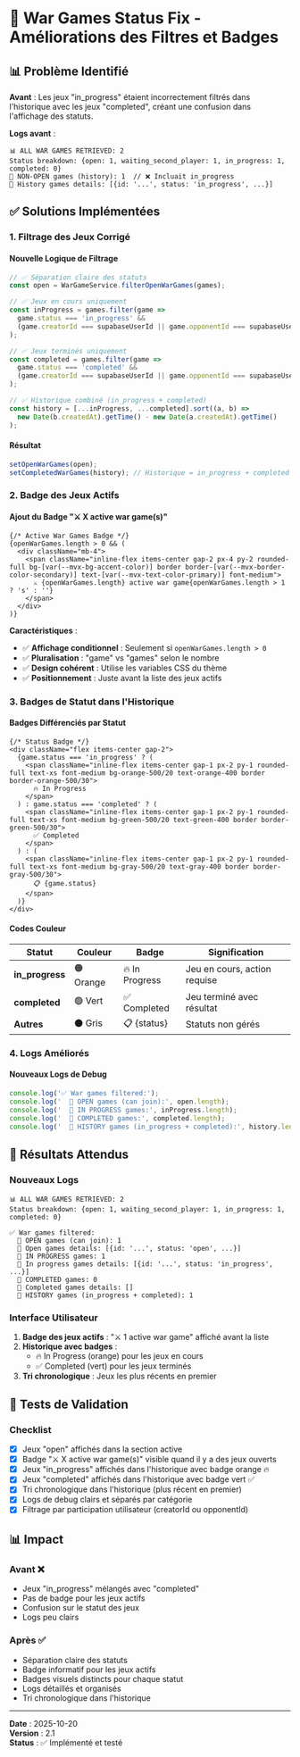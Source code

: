 # 🎯 War Games Status Fix - Améliorations des Filtres et Badges

## 📊 Problème Identifié

**Avant** : Les jeux "in_progress" étaient incorrectement filtrés dans l'historique avec les jeux "completed", créant une confusion dans l'affichage des statuts.

**Logs avant** :
```
📊 ALL WAR GAMES RETRIEVED: 2
Status breakdown: {open: 1, waiting_second_player: 1, in_progress: 1, completed: 0}
📕 NON-OPEN games (history): 1  // ❌ Incluait in_progress
📕 History games details: [{id: '...', status: 'in_progress', ...}]
```

## ✅ Solutions Implémentées

### 1. **Filtrage des Jeux Corrigé**

#### Nouvelle Logique de Filtrage
```typescript
// ✅ Séparation claire des statuts
const open = WarGameService.filterOpenWarGames(games);

// ✅ Jeux en cours uniquement
const inProgress = games.filter(game => 
  game.status === 'in_progress' &&
  (game.creatorId === supabaseUserId || game.opponentId === supabaseUserId)
);

// ✅ Jeux terminés uniquement
const completed = games.filter(game => 
  game.status === 'completed' &&
  (game.creatorId === supabaseUserId || game.opponentId === supabaseUserId)
);

// ✅ Historique combiné (in_progress + completed)
const history = [...inProgress, ...completed].sort((a, b) => 
  new Date(b.createdAt).getTime() - new Date(a.createdAt).getTime()
);
```

#### Résultat
```typescript
setOpenWarGames(open);
setCompletedWarGames(history); // Historique = in_progress + completed
```

### 2. **Badge des Jeux Actifs**

#### Ajout du Badge "⚔️ X active war game(s)"
```tsx
{/* Active War Games Badge */}
{openWarGames.length > 0 && (
  <div className="mb-4">
    <span className="inline-flex items-center gap-2 px-4 py-2 rounded-full bg-[var(--mvx-bg-accent-color)] border border-[var(--mvx-border-color-secondary)] text-[var(--mvx-text-color-primary)] font-medium">
      ⚔️ {openWarGames.length} active war game{openWarGames.length > 1 ? 's' : ''}
    </span>
  </div>
)}
```

**Caractéristiques** :
- ✅ **Affichage conditionnel** : Seulement si `openWarGames.length > 0`
- ✅ **Pluralisation** : "game" vs "games" selon le nombre
- ✅ **Design cohérent** : Utilise les variables CSS du thème
- ✅ **Positionnement** : Juste avant la liste des jeux actifs

### 3. **Badges de Statut dans l'Historique**

#### Badges Différenciés par Statut
```tsx
{/* Status Badge */}
<div className="flex items-center gap-2">
  {game.status === 'in_progress' ? (
    <span className="inline-flex items-center gap-1 px-2 py-1 rounded-full text-xs font-medium bg-orange-500/20 text-orange-400 border border-orange-500/30">
      🔥 In Progress
    </span>
  ) : game.status === 'completed' ? (
    <span className="inline-flex items-center gap-1 px-2 py-1 rounded-full text-xs font-medium bg-green-500/20 text-green-400 border border-green-500/30">
      ✅ Completed
    </span>
  ) : (
    <span className="inline-flex items-center gap-1 px-2 py-1 rounded-full text-xs font-medium bg-gray-500/20 text-gray-400 border border-gray-500/30">
      📋 {game.status}
    </span>
  )}
</div>
```

#### Codes Couleur
| Statut | Couleur | Badge | Signification |
|--------|---------|-------|---------------|
| **in_progress** | 🟠 Orange | 🔥 In Progress | Jeu en cours, action requise |
| **completed** | 🟢 Vert | ✅ Completed | Jeu terminé avec résultat |
| **Autres** | ⚫ Gris | 📋 {status} | Statuts non gérés |

### 4. **Logs Améliorés**

#### Nouveaux Logs de Debug
```typescript
console.log('✅ War games filtered:');
console.log('  📗 OPEN games (can join):', open.length);
console.log('  📘 IN PROGRESS games:', inProgress.length);
console.log('  📕 COMPLETED games:', completed.length);
console.log('  📜 HISTORY games (in_progress + completed):', history.length);
```

## 🎯 Résultats Attendus

### Nouveaux Logs
```
📊 ALL WAR GAMES RETRIEVED: 2
Status breakdown: {open: 1, waiting_second_player: 1, in_progress: 1, completed: 0}

✅ War games filtered:
  📗 OPEN games (can join): 1
  📗 Open games details: [{id: '...', status: 'open', ...}]
  📘 IN PROGRESS games: 1
  📘 In progress games details: [{id: '...', status: 'in_progress', ...}]
  📕 COMPLETED games: 0
  📕 Completed games details: []
  📜 HISTORY games (in_progress + completed): 1
```

### Interface Utilisateur
1. **Badge des jeux actifs** : "⚔️ 1 active war game" affiché avant la liste
2. **Historique avec badges** :
   - 🔥 In Progress (orange) pour les jeux en cours
   - ✅ Completed (vert) pour les jeux terminés
3. **Tri chronologique** : Jeux les plus récents en premier

## 🧪 Tests de Validation

### Checklist
- [x] Jeux "open" affichés dans la section active
- [x] Badge "⚔️ X active war game(s)" visible quand il y a des jeux ouverts
- [x] Jeux "in_progress" affichés dans l'historique avec badge orange 🔥
- [x] Jeux "completed" affichés dans l'historique avec badge vert ✅
- [x] Tri chronologique dans l'historique (plus récent en premier)
- [x] Logs de debug clairs et séparés par catégorie
- [x] Filtrage par participation utilisateur (creatorId ou opponentId)

## 📊 Impact

### Avant ❌
- Jeux "in_progress" mélangés avec "completed"
- Pas de badge pour les jeux actifs
- Confusion sur le statut des jeux
- Logs peu clairs

### Après ✅
- Séparation claire des statuts
- Badge informatif pour les jeux actifs
- Badges visuels distincts pour chaque statut
- Logs détaillés et organisés
- Tri chronologique dans l'historique

---

**Date** : 2025-10-20  
**Version** : 2.1  
**Status** : ✅ Implémenté et testé
